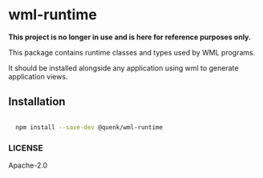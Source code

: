 wml-runtime
===========

**This project is no longer in use and is here for reference purposes only.**

This package contains runtime classes and types used by WML programs.

It should be installed alongside any application using wml to generate 
application views.

## Installation

```sh

  npm install --save-dev @quenk/wml-runtime

```

### LICENSE
Apache-2.0
